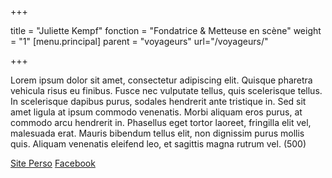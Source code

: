 +++

title = "Juliette Kempf"
fonction = "Fondatrice & Metteuse en scène"
weight = "1"
[menu.principal]
parent = "voyageurs"
url="/voyageurs/"

+++

Lorem ipsum dolor sit amet, consectetur adipiscing elit. Quisque pharetra vehicula risus eu finibus. Fusce nec vulputate tellus, quis scelerisque tellus. In scelerisque dapibus purus, sodales hendrerit ante tristique in. Sed sit amet ligula at ipsum commodo venenatis. Morbi aliquam eros purus, at commodo arcu hendrerit in. Phasellus eget tortor laoreet, fringilla elit vel, malesuada erat. Mauris bibendum tellus elit, non dignissim purus mollis quis. Aliquam venenatis eleifend leo, et sagittis magna rutrum vel. (500)

[Site Perso](static/dl/blabla.pdf) [Facebook](static/dl/blabla.pdf)
